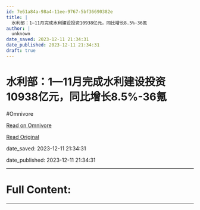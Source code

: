 ```yaml
---
id: 7e61a84a-98a4-11ee-9767-5bf36690382e
title: |
  水利部：1—11月完成水利建设投资10938亿元，同比增长8.5%-36氪
author: |
  unknown
date_saved: 2023-12-11 21:34:31
date_published: 2023-12-11 21:34:31
draft: true
---
```


# 水利部：1—11月完成水利建设投资10938亿元，同比增长8.5%-36氪
#Omnivore

[Read on Omnivore](https://omnivore.app/me/1-11-10938-8-5-36-18c5c38cd79)

[Read Original](https://36kr.com/newsflashes/2557156907342721?f=rss)

date_saved: 2023-12-11 21:34:31

date_published: 2023-12-11 21:34:31

--- 

# Full Content: 



---


